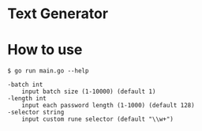 Text Generator
===

# How to use

```shell
$ go run main.go --help

-batch int
    input batch size (1-10000) (default 1)
-length int
    input each password length (1-1000) (default 128)
-selector string
    input custom rune selector (default "\\w+")
```

